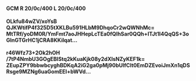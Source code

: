 #### GCM R 20/0c/400 L 20/0c/400
**OLkfu84wZV/xoYsB**<br/>**QJKWtifP4f325D5tXKLBu591HLbM9DhqoCr2wQWNhMc=**<br/>**MtTRf/yoDM0R/YmFmt7aoJHHepLcTEa0fQIhSar0QQh+ITJt1I4QqQS+3oGlnGTGrHC1jCRA8KKilqat...**<br/><br/>
**r46Wfz73+2Ok2hOH**<br/>**/7tP4NmbU3GOgEBIStq2kKuaKjk08y2dXlsNZyKEF1k=**<br/>**ZEupZPY9bbwbcyghBDKqA2iG2ga0pMj90bUlfClt0EmDZEvoiJmXn1qDSRsge9MZNg6uaGomEEI+bWVd...**